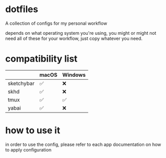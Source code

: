 # dotfiles
A collection of configs for my personal workflow

depends on what operating system you're using, you might or might not need all of these for your workflow, just copy whatever you need.

# compatibility list

|             | macOS | Windows |
| ----------- | ----- | ------- |
| sketchybar  | ✅    | ❌      |  
| skhd        | ✅    | ❌      |  
| tmux        | ✅    | ✅      |  
| yabai       | ✅    | ❌      |  

# how to use it
in order to use the config, please refer to each app documentation on how to apply configuration

